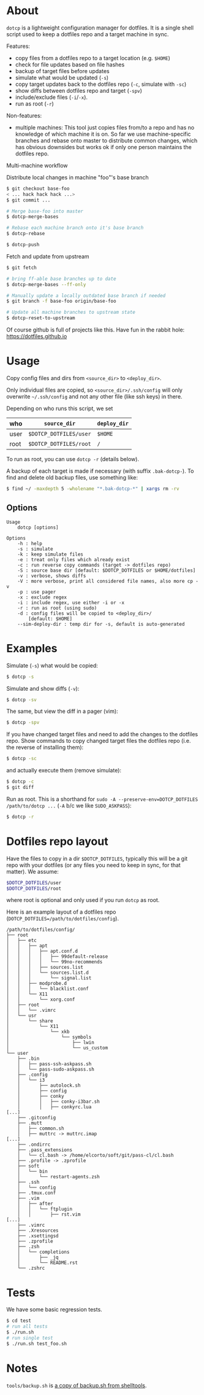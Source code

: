 # About

`dotcp` is a lightweight configuration manager for dotfiles. It is a
single shell script used to keep a dotfiles repo and a target machine in
sync.

Features:

* copy files from a dotfiles repo to a target location (e.g. `$HOME`)
* check for file updates based on file hashes
* backup of target files before updates
* simulate what would be updated (`-s`)
* copy target updates back to the dotfiles repo (`-c`, simulate with
  `-sc`)
* show diffs between dotfiles repo and target (`-spv`)
* include/exclude files (`-i`/`-x`).
* run as root (`-r`)

Non-features:

* multiple machines: This tool just copies files from/to a repo and has no
  knowledge of which machine it is on. So far we use machine-specific branches
  and rebase onto master to distribute common changes, which has obvious
  downsides but works ok if only one person maintains the dotfiles repo.

Multi-machine workflow

Distribute local changes in machine "foo"'s base branch

```sh
$ git checkout base-foo
< ... hack hack hack ...>
$ git commit ...

# Merge base-foo into master
$ dotcp-merge-bases

# Rebase each machine branch onto it's base branch
$ dotcp-rebase

$ dotcp-push
```

Fetch and update from upstream

```sh
$ git fetch

# bring ff-able base branches up to date
$ dotcp-merge-bases --ff-only

# Manually update a locally outdated base branch if needed
$ git branch -f base-foo origin/base-foo

# Update all machine branches to upstream state
$ dotcp-reset-to-upstream
```

Of course github is full of projects like this. Have fun in the rabbit
hole: <https://dotfiles.github.io>

# Usage

Copy config files and dirs from `<source_dir>` to `<deploy_dir>`.

Only individual files are copied, so `<source_dir>/.ssh/config` will
only overwrite `~/.ssh/config` and not any other file (like ssh keys) in
there.

Depending on who runs this script, we set

who   | `source_dir`            | `deploy_dir`
-|-|-
user  | `$DOTCP_DOTFILES/user`  | `$HOME`
root  | `$DOTCP_DOTFILES/root`  | `/`

To run as root, you can use `dotcp -r` (details below).

A backup of each target is made if necessary (with suffix
`.bak-dotcp-`). To find and delete old backup files, use something like:

```sh
$ find ~/ -maxdepth 5 -wholename "*.bak-dotcp-*" | xargs rm -rv
```

## Options

```
Usage
    dotcp [options]

Options
    -h : help
    -s : simulate
    -k : keep simulate files
    -e : treat only files which already exist
    -c : run reverse copy commands (target -> dotfiles repo)
    -S : source base dir [default: $DOTCP_DOTFILES or $HOME/dotfiles]
    -v : verbose, shows diffs
    -V : more verbose, print all considered file names, also more cp -v
    -p : use pager
    -x : exclude regex
    -i : include regex, use either -i or -x
    -r : run as root (using sudo)
    -d : config files will be copied to <deploy_dir>/
        [default: $HOME]
    --sim-deploy-dir : temp dir for -s, default is auto-generated
```

# Examples

Simulate (`-s`) what would be copied:

```sh
$ dotcp -s
```

Simulate and show diffs (`-v`):

```sh
$ dotcp -sv
```

The same, but view the diff in a pager (vim):

```sh
$ dotcp -spv
```

If you have changed target files and need to add the changes to the
dotfiles repo. Show commands to copy changed target files the dotfiles
repo (i.e. the reverse of installing them):

```sh
$ dotcp -sc
```

and actually execute them (remove simulate):

```sh
$ dotcp -c
$ git diff
```

Run as root. This is a shorthand for
`sudo -A --preserve-env=DOTCP_DOTFILES /path/to/dotcp ...` (`-A` b/c we
like `SUDO_ASKPASS`):

```sh
$ dotcp -r
```

# Dotfiles repo layout

Have the files to copy in a dir `$DOTCP_DOTFILES`, typically this will
be a git repo with your dotfiles (or any files you need to keep in sync,
for that matter). We assume:

```sh
$DOTCP_DOTFILES/user
$DOTCP_DOTFILES/root
```

where root is optional and only used if you run `dotcp` as root.

Here is an example layout of a dotfiles repo
(`DOTCP_DOTFILES=/path/to/dotfiles/config`).

```
/path/to/dotfiles/config/
├── root
│   ├── etc
│   │   ├── apt
│   │   │   ├── apt.conf.d
│   │   │   │   ├── 99default-release
│   │   │   │   └── 99no-recommends
│   │   │   ├── sources.list
│   │   │   └── sources.list.d
│   │   │       └── signal.list
│   │   ├── modprobe.d
│   │   │   └── blacklist.conf
│   │   └── X11
│   │       └── xorg.conf
│   ├── root
│   │   └── .vimrc
│   └── usr
│       └── share
│           └── X11
│               └── xkb
│                   └── symbols
│                       ├── lwin
│                       └── us_custom
└── user
    ├── .bin
    │   ├── pass-ssh-askpass.sh
    │   └── pass-sudo-askpass.sh
    ├── .config
    │   └── i3
    │       ├── autolock.sh
    │       ├── config
    │       ├── conky
    │       │   ├── conky-i3bar.sh
    │       │   ├── conkyrc.lua
[...]
    ├── .gitconfig
    ├── .mutt
    │   ├── common.sh
    │   ├── muttrc -> muttrc.imap
[...]
    ├── .ondirrc
    ├── .pass_extensions
    │   └── cl.bash -> /home/elcorto/soft/git/pass-cl/cl.bash
    ├── .profile -> .zprofile
    ├── soft
    │   └── bin
    │       └── restart-agents.zsh
    ├── .ssh
    │   └── config
    ├── .tmux.conf
    ├── .vim
    │   ├── after
    │   │   └── ftplugin
    │   │       ├── rst.vim
[...]
    ├── .vimrc
    ├── .Xresources
    ├── .xsettingsd
    ├── .zprofile
    ├── .zsh
    │   └── completions
    │       ├── _jq
    │       └── README.rst
    └── .zshrc
```

# Tests

We have some basic regression tests.

```sh
$ cd test
# run all tests
$ ./run.sh
# run single test
$ ./run.sh test_foo.sh
```

# Notes

`tools/backup.sh` is [a copy of backup.sh from
shelltools](https://github.com/elcorto/shelltools/blob/master/bin/backup).
